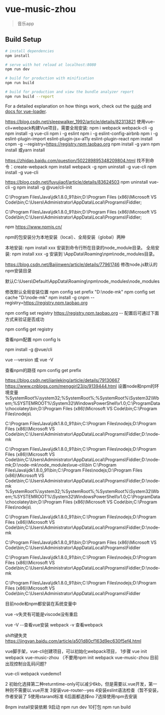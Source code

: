 ﻿# vue-music-zhou

> 音乐app

## Build Setup

``` bash
# install dependencies
npm install

# serve with hot reload at localhost:8080
npm run dev

# build for production with minification
npm run build

# build for production and view the bundle analyzer report
npm run build --report
```

For a detailed explanation on how things work, check out the [guide](http://vuejs-templates.github.io/webpack/) and [docs for vue-loader](http://vuejs.github.io/vue-loader).


https://blog.csdn.net/sleepwalker_1992/article/details/82313821
使用vue-cli+webpack构建Vue项目，需要全局安装:
npm i webpack webpack-cli -g
npm install -g vue-cli
npm i -g eslint
npm i -g eslint-config-airbnb
npm i -g eslint-plugin-import eslint-plugin-jsx-a11y eslint-plugin-react
npm install cnpm -g --registry=https://registry.npm.taobao.org
npm install -g yarn
npm install 或yarn install

https://zhidao.baidu.com/question/502289895348209804.html
找不到命令：create-webpack
npm install webpack -g
npm uninstall -g vue-cli
npm install -g vue-cli

https://blog.csdn.net/fuyujiaof/article/details/83624503
npm uninstall vue-cli -g
npm install -g @vue/cli-init



C:\Program Files\Java\jdk1.8.0_91\bin;D:\Program Files (x86)\Microsoft VS Code\bin;C:\Users\Administrator\AppData\Local\Programs\Fiddler;




C:\Program Files\Java\jdk1.8.0_91\bin;D:\Program Files (x86)\Microsoft VS Code\bin;C:\Users\Administrator\AppData\Local\Programs\Fiddler;




npm
https://www.npmjs.cn/


npm的包安装分为本地安装（local）、全局安装（global）两种

本地安装:
npm install xxx 安装到命令行所在目录的node_module目录。
全局安装:
npm install xxx  -g 安装到 \AppData\Roaming\npm\node_modules目录。

https://blog.csdn.net/Baijinwen/article/details/77961746
修改node.js默认的npm安装目录  

默认C:\Users\Default\AppData\Roaming\npm\node_modules\node_modules

修改默认全局安装位置
npm config set prefix "D:\node-mk"
npm config set cache "D:\node-mk"
npm install -g cnpm --registry=https://registry.npm.taobao.org

npm config set registry https://registry.npm.taobao.org  -- 配置后可通过下面方式来验证是否成功

npm config get registry

查看npm配置
npm config ls

npm install -g @vue/cli

vue --version 或 vue -V 

查看npm的路径
npm config get prefix

https://blog.csdn.net/jianleking/article/details/79130667
https://www.cnblogs.com/menggirl23/p/9139444.html
设置node和npm的环境变量
%SystemRoot%\system32;%SystemRoot%;%SystemRoot%\System32\Wbem;%SYSTEMROOT%\System32\WindowsPowerShell\v1.0\;C:\ProgramData\chocolatey\bin;D:\Program Files (x86)\Microsoft VS Code\bin;C:\Program Files\nodejs\

C:\Program Files\Java\jdk1.8.0_91\bin;C:\Program Files\nodejs;D:\Program Files (x86)\Microsoft VS Code\bin;C:\Users\Administrator\AppData\Local\Programs\Fiddler;D:\node-mk

C:\Program Files\Java\jdk1.8.0_91\bin;C:\Program Files\nodejs;D:\Program Files (x86)\Microsoft VS Code\bin;C:\Users\Administrator\AppData\Local\Programs\Fiddler;D:\node-mk;D:\node-mk\node_modules\vue-cli\bin
C:\Program Files\Java\jdk1.8.0_91\bin;C:\Program Files\nodejs;D:\Program Files (x86)\Microsoft VS Code\bin;C:\Users\Administrator\AppData\Local\Programs\Fiddler;D:\node-mk
%SystemRoot%\system32;%SystemRoot%;%SystemRoot%\System32\Wbem;%SYSTEMROOT%\System32\WindowsPowerShell\v1.0\;C:\ProgramData\chocolatey\bin;D:\Program Files (x86)\Microsoft VS Code\bin;C:\Program Files\nodejs\

C:\Program Files\Java\jdk1.8.0_91\bin;C:\Program Files\nodejs;D:\Program Files (x86)\Microsoft VS Code\bin;C:\Users\Administrator\AppData\Local\Programs\Fiddler;D:\node-mk

C:\Program Files\Java\jdk1.8.0_91\bin;D:\Program Files (x86)\Microsoft VS Code\bin;C:\Users\Administrator\AppData\Local\Programs\Fiddler

C:\Program Files\Java\jdk1.8.0_91\bin;C:\Program Files\nodejs;D:\Program Files (x86)\Microsoft VS Code\bin;C:\Users\Administrator\AppData\Local\Programs\Fiddler;D:\node-mk

C:\Program Files\Java\jdk1.8.0_91\bin;C:\Program Files\nodejs;D:\Program Files (x86)\Microsoft VS Code\bin;C:\Users\Administrator\AppData\Local\Programs\Fiddler

目前node和npm都安装在系统变量中

vue -v失灵有可能是viscode没有重启

vue -V  --查看vue安装
webpack  -v  查看webpack

shift键失灵
https://jingyan.baidu.com/article/a501d80cf163d9ec630f5ef4.html


vue脚手架，vue-cli创建项目，可以初始化webpack项目，
1步骤
vue init webpack vue-music-zhou    （不要用npm  init webpack vue-music-zhou
目前出现控制台乱码问题?

vue-cli webpack vuedemo1

2 初始化选择第二种returntime-only可以减少6kb，但是需要以.vue开发，第一种则不需要以.vue开发
3安装vue-router--yes
4安装eslint语法检查（暂不安装，作者安装了
5使用starand标准
6后面都选择no
7选择使用npm去安装

8npm install安装依赖
9启动 npm run dev
10打包 npm run build






